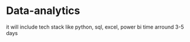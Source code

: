 # Data-analytics
it will include tech stack like python, sql, excel, power bi
time arround 3-5 days
